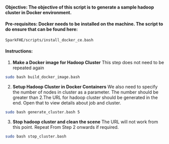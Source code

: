 #### Objective: The objective of this script is to generate a sample hadoop cluster in Docker environment.
#### Pre-requisites: Docker needs to be installed on the machine. The script to do ensure that  can be found here: 
    SparkFHE/scripts/install_docker_ce.bash

#### Instructions:

1. **Make a Docker image for Hadoop Cluster**
This step does not need to be repeated again
```bash
sudo bash build_docker_image.bash
```
2. **Setup Hadoop Cluster in Docker Containers**
We also need to specify the number of nodes in cluster as a parameter. The number should be greater than 2.The URL for hadoop cluster should be generated in the end. Open that to view details about job and cluster.
```bash
sudo bash generate_cluster.bash 5
```

3. **Stop hadoop cluster and clean the scene**
The URL will not work from this point. Repeat From Step 2 onwards if required.
```bash
sudo bash stop_cluster.bash
```
